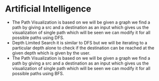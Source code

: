 # Artificial Intelligence
* The Path Visualization is based on we will be given a graph we find a path by giving a src and a destination as an input which gives us the visualization of single path which will be seen we can modify it for all possible paths using DFS.
* Depth Limited Search it is similar to DFS but we will be iterating to a particular depth alone to check if the destination can be reached at the given depth which is given by the user.
* The Path Visualization is based on we will be given a graph we find a path by giving a src and a destination as an input which gives us the visualization of single path which will be seen we can modify it for all possible paths using BFS.
